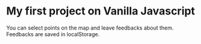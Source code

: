 # My first project on Vanilla Javascript

You can select points on the map and leave feedbacks about them. Feedbacks are saved in localStorage.
